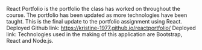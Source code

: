 React Portfolio is the portfolio the class has worked on throughout the course. The portfolio has been updated as more technologies have been taught. This is the final update to the portfolio assignment using React.
Deployed Github link: https://kristine-1977.github.io/reactportfolio/
Deployed link:
Technologies used in the making of this application are Bootstrap, React and Node.js.

